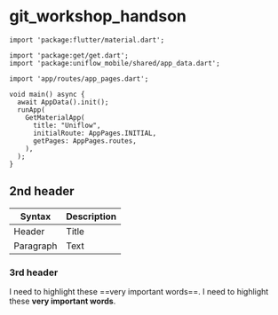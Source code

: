 # git_workshop_handson

```
import 'package:flutter/material.dart';

import 'package:get/get.dart';
import 'package:uniflow_mobile/shared/app_data.dart';

import 'app/routes/app_pages.dart';

void main() async {
  await AppData().init();
  runApp(
    GetMaterialApp(
      title: "Uniflow",
      initialRoute: AppPages.INITIAL,
      getPages: AppPages.routes,
    ),
  );
}
```

## 2nd header

| Syntax | Description |
| ----------- | ----------- |
| Header | Title |
| Paragraph | Text |


### 3rd header

I need to highlight these ==very important words==.
I need to highlight these __very important words__.
